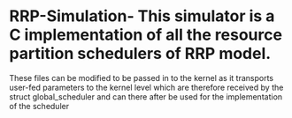 # RRP-Simulation- This simulator is a C implementation of all the resource partition schedulers of RRP model.
These files can be modified to be passed in to the kernel as it transports user-fed parameters to the kernel level which 
are therefore received by the struct global_scheduler and can there after be used for the implementation of the scheduler

